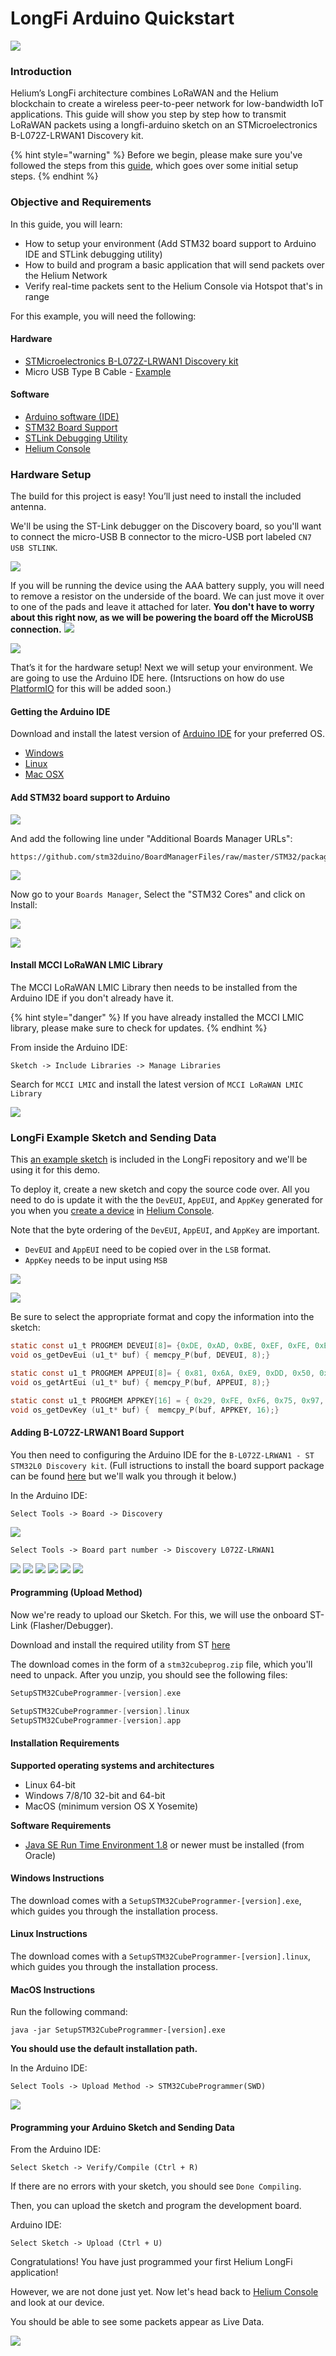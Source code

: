 # LongFi Arduino Quickstart

![](../.gitbook/assets/t-stm32-001.jpg)

### Introduction

Helium’s LongFi architecture combines LoRaWAN and the Helium blockchain to create a wireless peer-to-peer network for low-bandwidth IoT applications. This guide will show you step by step how to transmit LoRaWAN packets using a longfi-arduino sketch on an STMicroelectronics B-L072Z-LRWAN1 Discovery kit.

{% hint style="warning" %}
Before we begin, please make sure you've followed the steps from this [guide](https://github.com/helium/devdocs/tree/67b988ec351854ec4b7608e12b5b8f47f2456abf/console/quickstart/README.md), which goes over some initial setup steps.
{% endhint %}

### Objective and Requirements

In this guide, you will learn:

* How to setup your environment \(Add STM32 board support to Arduino IDE and STLink debugging utility\)
* How to build and program a basic application that will send packets over the Helium Network
* Verify real-time packets sent to the Helium Console via Hotspot that's in range

For this example, you will need the following:

#### Hardware

* [STMicroelectronics B-L072Z-LRWAN1 Discovery kit](https://www.st.com/en/evaluation-tools/b-l072z-lrwan1.html)
* Micro USB Type B Cable - [Example](https://www.amazon.com/AmazonBasics-Male-Micro-Cable-Black/dp/B0719H12WD/ref=sr_1_2_sspa?)

#### Software

* [Arduino software \(IDE\)](https://www.arduino.cc/en/Main/Software) 
* [STM32 Board Support](https://github.com/stm32duino/Arduino_Core_STM32#getting-started) 
* [STLink Debugging Utility](https://www.st.com/en/development-tools/stm32cubeprog.html) 
* [Helium Console](https://console.helium.com/) 

### Hardware Setup

The build for this project is easy! You’ll just need to install the included antenna.

We'll be using the ST-Link debugger on the Discovery board, so you'll want to connect the micro-USB B connector to the micro-USB port labeled `CN7 USB STLINK`.

![](../.gitbook/assets/disco_board.png)

If you will be running the device using the AAA battery supply, you will need to remove a resistor on the underside of the board. We can just move it over to one of the pads and leave it attached for later. **You don't have to worry about this right now, as we will be powering the board off the MicroUSB connection.** ![](https://github.com/helium/devdocs/tree/67b988ec351854ec4b7608e12b5b8f47f2456abf/docs/device/%7BStm32Board002%7D)

![](../.gitbook/assets/t-stm32-002.jpg)

That’s it for the hardware setup! Next we will setup your environment. We are going to use the Arduino IDE here. \(Intsructions on how do use [PlatformIO](https://platformio.org/) for this will be added soon.\)

#### Getting the Arduino IDE

Download and install the latest version of [Arduino IDE](https://www.arduino.cc/en/Main/Software) for your preferred OS.

* [Windows](https://www.arduino.cc/en/Guide/Windows)
* [Linux](https://www.arduino.cc/en/Guide/linux)
* [Mac OSX](https://www.arduino.cc/en/Guide/MacOSX)

#### Add STM32 board support to Arduino

![](../.gitbook/assets/t-arduino-preferences002.jpeg)

And add the following line under "Additional Boards Manager URLs":

```markup
https://github.com/stm32duino/BoardManagerFiles/raw/master/STM32/package_stm_index.json
```

![](../.gitbook/assets/t-arduino-preferences004.jpeg)

Now go to your `Boards Manager`, Select the "STM32 Cores" and click on Install:

![](../.gitbook/assets/t-arduino-menu001.jpeg)

![](../.gitbook/assets/t-boardsmanager.jpeg)

#### Install MCCI LoRaWAN LMIC Library

The MCCI LoRaWAN LMIC Library then needs to be installed from the Arduino IDE if you don't already have it.

{% hint style="danger" %}
If you have already installed the MCCI LMIC library, please make sure to check for updates.
{% endhint %}

From inside the Arduino IDE:

```text
Sketch -> Include Libraries -> Manage Libraries
```

Search for `MCCI LMIC` and install the latest version of `MCCI LoRaWAN LMIC Library`

![](../.gitbook/assets/library_manager.png)

### LongFi Example Sketch and Sending Data

This [an example sketch](https://github.com/helium/longfi-arduino/blob/master/longfi-us915/longfi-us915.ino) is included in the LongFi repository and we'll be using it for this demo.

To deploy it, create a new sketch and copy the source code over. All you need to do is update it with the the `DevEUI`, `AppEUI`, and `AppKey` generated for you when you [create a device](https://github.com/helium/devdocs/tree/67b988ec351854ec4b7608e12b5b8f47f2456abf/console/quickstart/README.md) in [Helium Console](https://console.helium.com).

Note that the byte ordering of the `DevEUI`, `AppEUI`, and `AppKey` are important.

* `DevEUI` and `AppEUI` need to be copied over in the `LSB` format. 
* `AppKey` needs to be input using `MSB`

![](../.gitbook/assets/t-helium-key003.jpeg)

![](../.gitbook/assets/t-helium-key004.jpeg)

Be sure to select the appropriate format and copy the information into the sketch:

```c
static const u1_t PROGMEM DEVEUI[8]= {0xDE, 0xAD, 0xBE, 0xEF, 0xFE, 0xED, 0xFF, 0xFF };
void os_getDevEui (u1_t* buf) { memcpy_P(buf, DEVEUI, 8);}

static const u1_t PROGMEM APPEUI[8]= { 0x81, 0x6A, 0xE9, 0xDD, 0x50, 0xD8, 0x16, 0x8B };
void os_getArtEui (u1_t* buf) { memcpy_P(buf, APPEUI, 8);}

static const u1_t PROGMEM APPKEY[16] = { 0x29, 0xFE, 0xF6, 0x75, 0x97, 0x18, 0xE3, 0x25, 0x72, 0x64, 0xBA, 0x25, 0x82, 0x8C, 0x94, 0xFA };
void os_getDevKey (u1_t* buf) {  memcpy_P(buf, APPKEY, 16);}
```

#### Adding B-L072Z-LRWAN1 Board Support

You then need to configuring the Arduino IDE for the `B-L072Z-LRWAN1 - ST STM32L0 Discovery kit`. \(Full istructions to install the board support package can be found [here](https://github.com/stm32duino/Arduino_Core_STM32#getting-started) but we'll walk you through it below.\)

In the Arduino IDE:

```text
Select Tools -> Board -> Discovery
```

![](https://github.com/helium/devdocs/tree/67b988ec351854ec4b7608e12b5b8f47f2456abf/docs/device/%7BMenu002%7D)

```text
Select Tools -> Board part number -> Discovery L072Z-LRWAN1
```

![](https://github.com/helium/devdocs/tree/67b988ec351854ec4b7608e12b5b8f47f2456abf/docs/device/%7BMenu003%7D) ![](https://github.com/helium/devdocs/tree/67b988ec351854ec4b7608e12b5b8f47f2456abf/docs/device/%7BMenu004%7D) ![](https://github.com/helium/devdocs/tree/67b988ec351854ec4b7608e12b5b8f47f2456abf/docs/device/%7BMenu005%7D) ![](https://github.com/helium/devdocs/tree/67b988ec351854ec4b7608e12b5b8f47f2456abf/docs/device/%7BMenu006%7D) ![](https://github.com/helium/devdocs/tree/67b988ec351854ec4b7608e12b5b8f47f2456abf/docs/device/%7BMenu007%7D) ![](https://github.com/helium/devdocs/tree/67b988ec351854ec4b7608e12b5b8f47f2456abf/docs/device/%7BMenu008%7D)

#### Programming \(Upload Method\)

Now we're ready to upload our Sketch. For this, we will use the onboard ST-Link \(Flasher/Debugger\).

Download and install the required utility from ST [here](https://www.st.com/en/development-tools/stm32cubeprog.html)

The download comes in the form of a `stm32cubeprog.zip` file, which you'll need to unpack. After you unzip, you should see the following files:

```c
SetupSTM32CubeProgrammer-[version].exe

SetupSTM32CubeProgrammer-[version].linux
SetupSTM32CubeProgrammer-[version].app
```

#### Installation Requirements

**Supported operating systems and architectures**

* Linux 64-bit 
* Windows 7/8/10 32-bit and 64-bit 
* MacOS \(minimum version OS X Yosemite\)

**Software Requirements**

* [Java SE Run Time Environment 1.8](https://www.oracle.com/technetwork/java/javase/downloads/jre8-downloads-2133155.html) or newer must be installed \(from Oracle\)

#### Windows Instructions

The download comes with a `SetupSTM32CubeProgrammer-[version].exe`, which guides you through the installation process.

#### Linux Instructions

The download comes with a `SetupSTM32CubeProgrammer-[version].linux`, which guides you through the installation process.

#### MacOS Instructions

Run the following command:

`java -jar SetupSTM32CubeProgrammer-[version].exe`

**You should use the default installation path.**

In the Arduino IDE:

```text
Select Tools -> Upload Method -> STM32CubeProgrammer(SWD)
```

![](https://github.com/helium/devdocs/tree/67b988ec351854ec4b7608e12b5b8f47f2456abf/docs/device/%7BMenu009%7D)

#### Programming your Arduino Sketch and Sending Data

From the Arduino IDE:

```text
Select Sketch -> Verify/Compile (Ctrl + R)
```

If there are no errors with your sketch, you should see `Done Compiling`.

Then, you can upload the sketch and program the development board.

Arduino IDE:

```text
Select Sketch -> Upload (Ctrl + U)
```

Congratulations! You have just programmed your first Helium LongFi application!

However, we are not done just yet. Now let's head back to [Helium Console](https://console.helium.com) and look at our device.

You should be able to see some packets appear as Live Data.

![](https://github.com/helium/devdocs/tree/67b988ec351854ec4b7608e12b5b8f47f2456abf/docs/device/%7Bdevice_packets%7D)

